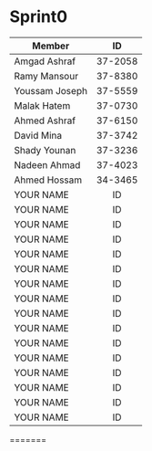 # Sprint0
| Member    | ID | 
|----------|:-------------:|
| Amgad Ashraf |  37-2058 | 
| Ramy Mansour |  37-8380 | 
| Youssam Joseph |  37-5559 | 
| Malak Hatem |  37-0730 | 
| Ahmed Ashraf |  37-6150 |
| David Mina |  37-3742 | 
| Shady Younan |  37-3236| 
| Nadeen Ahmad |  37-4023| 
| Ahmed Hossam |  34-3465| 
| YOUR NAME |  ID |
| YOUR NAME |  ID | 
| YOUR NAME |  ID | 
| YOUR NAME |  ID | 
| YOUR NAME |  ID | 
| YOUR NAME |  ID |
| YOUR NAME |  ID | 
| YOUR NAME |  ID | 
| YOUR NAME |  ID | 
| YOUR NAME |  ID | 
| YOUR NAME |  ID |
| YOUR NAME |  ID | 
| YOUR NAME |  ID | 
| YOUR NAME |  ID | 
| YOUR NAME |  ID | 
| YOUR NAME |  ID |
=======
